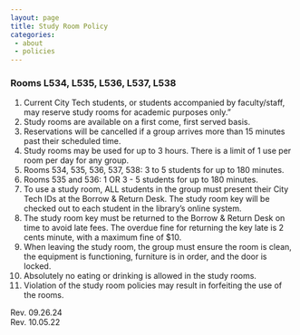 ```yaml
---
layout: page
title: Study Room Policy
categories: 
 - about
 - policies
---
```

<h3>Rooms L534, L535, L536, L537, L538</h3>
<ol>
<li>Current City Tech students, or students accompanied by faculty/staff, may reserve study rooms for academic purposes only.”</li>
<li>Study rooms are available on a first come, first served basis.</li>
<li>Reservations will be cancelled if a group arrives more than 15 minutes past their scheduled time.</li>
<li>Study rooms may be used for up to 3 hours. There is a limit of 1 use per room per day for any group.</li>
<li>Rooms 534, 535, 536, 537, 538: 3 to 5 students for up to 180 minutes.</li>
<li>Rooms 535 and 536: 1 OR 3 - 5 students for up to 180 minutes.</li>
<li>To use a study room, ALL students in the group must present their City Tech IDs at the Borrow & Return Desk. The study room key will be checked out to each student in the library’s online system.</li>
<li>The study room key must be returned to the Borrow & Return Desk on time to avoid late fees. The overdue fine for returning the key late is 2 cents minute, with a maximum fine of $10.</li>
<li>When leaving the study room, the group must ensure the room is clean, the equipment is functioning, furniture is in order, and the door is locked.</li>
<li>Absolutely no eating or drinking is allowed in the study rooms.</li>
 <li>Violation of the study room policies may result in forfeiting the use of the rooms.</li>
</ol>
<p>Rev. 09.26.24<br>
 Rev. 10.05.22</p>
